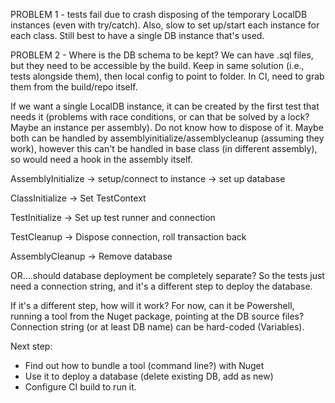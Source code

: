 ﻿PROBLEM 1 - tests fail due to crash disposing of the temporary LocalDB instances (even with try/catch).  Also, slow to set up/start each instance for each class.  Still best to have a single DB instance that's used.

PROBLEM 2 - Where is the DB schema to be kept?  We can have .sql files, but they need to be accessible by the build.  Keep in same solution (i.e., tests alongside them), then local config to point to folder.  In CI, need to grab them from the build/repo itself.

If we want a single LocalDB instance, it can be created by the first test that needs it (problems with race conditions, or can that be solved by a lock?  Maybe an instance per assembly).  Do not know how to dispose of it.  Maybe both can be handled by assemblyinitialize/assemblycleanup (assuming they work), however this can't be handled in base class (in different assembly), so would need a hook in the assembly itself.


AssemblyInitialize
 -> setup/connect to instance
 -> set up database

ClassInitialize
 -> Set TestContext

TestInitialize
 -> Set up test runner and connection

TestCleanup
 -> Dispose connection, roll transaction back

AssemblyCleanup
 -> Remove database




OR....should database deployment be completely separate?  So the tests just need a connection string, and it's a different step to deploy the database.

If it's a different step, how will it work?  For now, can it be Powershell, running a tool from the Nuget package, pointing at the DB source files?  Connection string (or at least DB name) can be hard-coded (Variables).

Next step:
 - Find out how to bundle a tool (command line?) with Nuget
 - Use it to deploy a database (delete existing DB, add as new)
 - Configure CI build to run it.